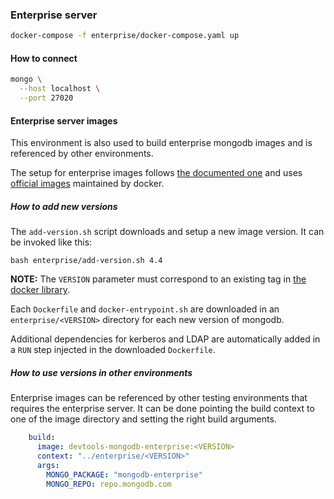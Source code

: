 
### Enterprise server

``` sh
docker-compose -f enterprise/docker-compose.yaml up
```

#### How to connect

``` sh
mongo \
  --host localhost \
  --port 27020
```

#### Enterprise server images

This environment is also used to build enterprise mongodb images and is
referenced by other environments.

The setup for enterprise images follows [the documented one](https://docs.mongodb.com/manual/tutorial/install-mongodb-enterprise-with-docker/) and uses [official images](https://docs.docker.com/docker-hub/official_images/) maintained by docker.

##### How to add new versions

The `add-version.sh` script downloads and setup a new image version. It can be invoked like this:

```
bash enterprise/add-version.sh 4.4
```

**NOTE:** The `VERSION` parameter must correspond to an existing tag in [the docker library](https://github.com/docker-library/official-images/blob/master/library/mongo).

Each `Dockerfile` and `docker-entrypoint.sh` are downloaded in an `enterprise/<VERSION>`
directory for each new version of mongodb.

Additional dependencies for kerberos and LDAP are automatically added in a `RUN` step injected in the downloaded `Dockerfile`.

##### How to use versions in other environments

Enterprise images can be referenced by other testing environments that requires the enterprise server. It can be done pointing the build context to one of the image directory and setting
the right build arguments.

``` yaml
    build:
      image: devtools-mongodb-enterprise:<VERSION>
      context: "../enterprise/<VERSION>"
      args:
        MONGO_PACKAGE: "mongodb-enterprise"
        MONGO_REPO: repo.mongodb.com
```
